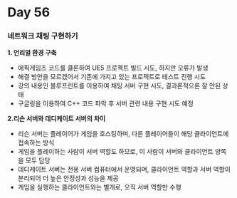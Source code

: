 # Day 56

### 네트워크 채팅 구현하기

**1. 언리얼 환경 구축**

- 에픽게임즈 코드를 클론하여 UE5 프로젝트 빌드 시도, 하지만 오류가 발생
- 해결 방안을 모르겠어서 기존에 가지고 있는 프로젝트로 테스트 진행 시도
- 강의 내용인 블루프린트를 이용하여 채팅 서버 구현 시도, 결과론적으론 잘 안된 상태
- 구글링을 이용하여 C++ 코드 파악 후 서버 관련 내용 구현 시도 예정

**2.리슨 서버와 데디케이트 서버의 차이**

- 리슨 서버는 플레이어가 게임을 호스팅하며, 다른 플레이어들이 해당 클라이언트에 접속하는 방식
- 게임을 플레이하는 사람이 서버 역할도 하므로, 이 사람이 서버와 클라이언트 양쪽을 모두 담당
- 데디케이트 서버는 전용 서버 컴퓨터에서 운영되며, 클라이언트 역할과 서버 역할이 분리되어 더 높은 안정성과 성능을 제공
- 게임을 실행하는 클라이언트와는 별개로, 오직 서버 역할만 수행

